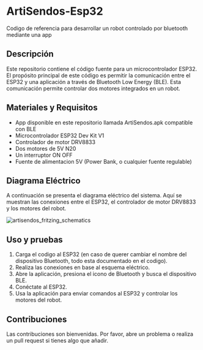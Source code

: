 # ArtiSendos-Esp32
Codigo de referencia para desarrollar un robot controlado por bluetooth mediante una app

## Descripción

Este repositorio contiene el código fuente para un microcontrolador ESP32. El propósito principal de este código es permitir la comunicación entre el ESP32 y una aplicación a través de Bluetooth Low Energy (BLE). Esta comunicación permite controlar dos motores integrados en un robot.

## Materiales y Requisitos

- App disponible en este repositorio llamada ArtiSendos.apk compatible con BLE
- Microcontrolador ESP32 Dev Kit V1
- Controlador de motor DRV8833
- Dos motores de 5V N20
- Un interruptor ON OFF
- Fuente de alimentacion 5V (Power Bank, o cualquier fuente regulable)

## Diagrama Eléctrico

A continuación se presenta el diagrama eléctrico del sistema. Aquí se muestran las conexiones entre el ESP32, el controlador de motor DRV8833 y los motores del robot.

![artisendos_fritzing_schematics](https://github.com/directsgg/ArtiSendos-Esp32/assets/64875759/3204f870-e92d-49c0-88e5-164b47a61457)


## Uso y pruebas

1. Carga el codigo al ESP32 (en caso de querer cambiar el nombre del dispositivo Bluetooth, todo esta documentado en el codigo).
2. Realiza las conexiones en base al esquema eléctrico.
3. Abre la aplicación, presiona el icono de Bluetooth y busca el dispositivo BLE.
4. Conéctate al ESP32.
5. Usa la aplicación para enviar comandos al ESP32 y controlar los motores del robot.

## Contribuciones

Las contribuciones son bienvenidas. Por favor, abre un problema o realiza un pull request si tienes algo que añadir.


